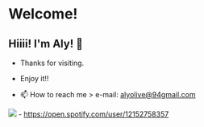 # Welcome!

 

## Hiiii! I'm Aly! :space_invader:


- Thanks for visiting.

- Enjoy it!!
 
- 📫 How to reach me > e-mail: alyolive@94gmail.com 



<img src= "https://img.shields.io/badge/Spotify-1ED760?&style=for-the-badge&logo=spotify&logoColor=white"> </code> - https://open.spotify.com/user/12152758357


<!---
meawaly/meawaly is a ✨ special ✨ repository because its `README.md` (this file) appears on your GitHub profile.
You can click the Preview link to take a look at your changes.
--->
